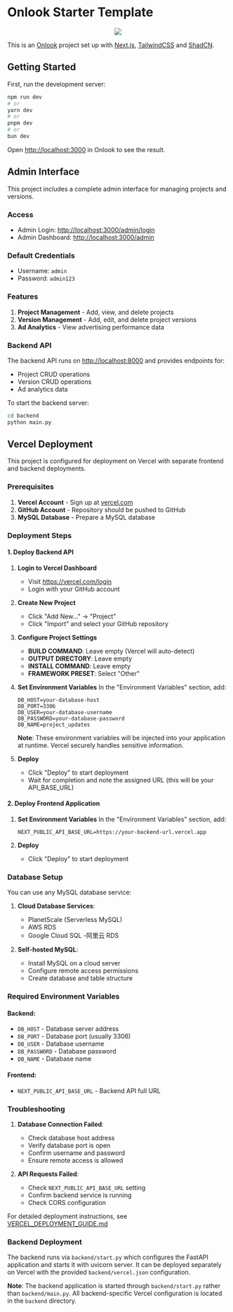 # Onlook Starter Template

<p align="center">
  <img src="app/favicon.ico" />
</p>

This is an [Onlook](https://onlook.com/) project set up with
[Next.js](https://nextjs.org/), [TailwindCSS](https://tailwindcss.com/) and
[ShadCN](https://ui.shadcn.com).

## Getting Started

First, run the development server:

```bash
npm run dev
# or
yarn dev
# or
pnpm dev
# or
bun dev
```

Open [http://localhost:3000](http://localhost:3000) in Onlook to see the result.

## Admin Interface

This project includes a complete admin interface for managing projects and versions.

### Access

- Admin Login: [http://localhost:3000/admin/login](http://localhost:3000/admin/login)
- Admin Dashboard: [http://localhost:3000/admin](http://localhost:3000/admin)

### Default Credentials

- Username: `admin`
- Password: `admin123`

### Features

1. **Project Management** - Add, view, and delete projects
2. **Version Management** - Add, edit, and delete project versions
3. **Ad Analytics** - View advertising performance data

### Backend API

The backend API runs on [http://localhost:8000](http://localhost:8000) and provides endpoints for:
- Project CRUD operations
- Version CRUD operations
- Ad analytics data

To start the backend server:
```bash
cd backend
python main.py
```

## Vercel Deployment

This project is configured for deployment on Vercel with separate frontend and backend deployments.

### Prerequisites

1. **Vercel Account** - Sign up at [vercel.com](https://vercel.com)
2. **GitHub Account** - Repository should be pushed to GitHub
3. **MySQL Database** - Prepare a MySQL database

### Deployment Steps

#### 1. Deploy Backend API

1. **Login to Vercel Dashboard**
   - Visit https://vercel.com/login
   - Login with your GitHub account

2. **Create New Project**
   - Click "Add New..." → "Project"
   - Click "Import" and select your GitHub repository

3. **Configure Project Settings**
   - **BUILD COMMAND**: Leave empty (Vercel will auto-detect)
   - **OUTPUT DIRECTORY**: Leave empty
   - **INSTALL COMMAND**: Leave empty
   - **FRAMEWORK PRESET**: Select "Other"

4. **Set Environment Variables**
   In the "Environment Variables" section, add:
   ```
   DB_HOST=your-database-host
   DB_PORT=3306
   DB_USER=your-database-username
   DB_PASSWORD=your-database-password
   DB_NAME=project_updates
   ```
   
   **Note**: These environment variables will be injected into your application at runtime. Vercel securely handles sensitive information.

5. **Deploy**
   - Click "Deploy" to start deployment
   - Wait for completion and note the assigned URL (this will be your API_BASE_URL)

#### 2. Deploy Frontend Application

1. **Set Environment Variables**
   In the "Environment Variables" section, add:
   ```
   NEXT_PUBLIC_API_BASE_URL=https://your-backend-url.vercel.app
   ```

2. **Deploy**
   - Click "Deploy" to start deployment

### Database Setup

You can use any MySQL database service:

1. **Cloud Database Services**:
   - PlanetScale (Serverless MySQL)
   - AWS RDS
   - Google Cloud SQL
   -阿里云 RDS

2. **Self-hosted MySQL**:
   - Install MySQL on a cloud server
   - Configure remote access permissions
   - Create database and table structure

### Required Environment Variables

#### Backend:
- `DB_HOST` - Database server address
- `DB_PORT` - Database port (usually 3306)
- `DB_USER` - Database username
- `DB_PASSWORD` - Database password
- `DB_NAME` - Database name

#### Frontend:
- `NEXT_PUBLIC_API_BASE_URL` - Backend API full URL

### Troubleshooting

1. **Database Connection Failed**:
   - Check database host address
   - Verify database port is open
   - Confirm username and password
   - Ensure remote access is allowed

2. **API Requests Failed**:
   - Check `NEXT_PUBLIC_API_BASE_URL` setting
   - Confirm backend service is running
   - Check CORS configuration

For detailed deployment instructions, see [VERCEL_DEPLOYMENT_GUIDE.md](VERCEL_DEPLOYMENT_GUIDE.md)

### Backend Deployment

The backend runs via `backend/start.py` which configures the FastAPI application and starts it with uvicorn server. It can be deployed separately on Vercel with the provided `backend/vercel.json` configuration.

**Note**: The backend application is started through `backend/start.py` rather than `backend/main.py`. All backend-specific Vercel configuration is located in the `backend` directory.
